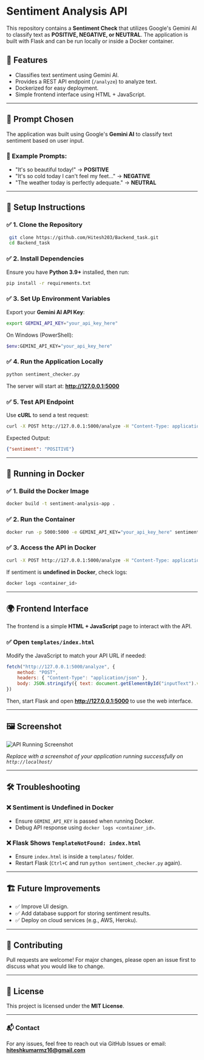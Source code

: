 # Sentiment Analysis API

This repository contains a **Sentiment Check** that utilizes Google's Gemini AI to classify text as **POSITIVE, NEGATIVE, or NEUTRAL**. The application is built with Flask and can be run locally or inside a Docker container.

## 🚀 Features
- Classifies text sentiment using Gemini AI.
- Provides a REST API endpoint (`/analyze`) to analyze text.
- Dockerized for easy deployment.
- Simple frontend interface using HTML + JavaScript.

---

## 📌 Prompt Chosen
The application was built using Google's **Gemini AI** to classify text sentiment based on user input.

### 📜 Example Prompts:
- "It's so beautiful today!" → **POSITIVE**
- "It's so cold today I can't feel my feet..." → **NEGATIVE**
- "The weather today is perfectly adequate." → **NEUTRAL**

---

## 📂 Setup Instructions

### ✅ 1. Clone the Repository
```sh
 git clone https://github.com/Hitesh203/Backend_task.git
 cd Backend_task
```

### ✅ 2. Install Dependencies
Ensure you have **Python 3.9+** installed, then run:
```sh
pip install -r requirements.txt
```

### ✅ 3. Set Up Environment Variables
Export your **Gemini AI API Key**:
```sh
export GEMINI_API_KEY="your_api_key_here"
```
On Windows (PowerShell):
```sh
$env:GEMINI_API_KEY="your_api_key_here"
```

### ✅ 4. Run the Application Locally
```sh
python sentiment_checker.py
```
The server will start at: **http://127.0.0.1:5000**

### ✅ 5. Test API Endpoint
Use **cURL** to send a test request:
```sh
curl -X POST http://127.0.0.1:5000/analyze -H "Content-Type: application/json" -d '{"text": "I love this!"}'
```
Expected Output:
```json
{"sentiment": "POSITIVE"}
```

---

## 🐳 Running in Docker

### ✅ 1. Build the Docker Image
```sh
docker build -t sentiment-analysis-app .
```

### ✅ 2. Run the Container
```sh
docker run -p 5000:5000 -e GEMINI_API_KEY="your_api_key_here" sentiment-analysis-app
```

### ✅ 3. Access the API in Docker
```sh
curl -X POST http://127.0.0.1:5000/analyze -H "Content-Type: application/json" -d '{"text": "Docker is awesome!"}'
```

If sentiment is **undefined in Docker**, check logs:
```sh
docker logs <container_id>
```

---

## 🌍 Frontend Interface
The frontend is a simple **HTML + JavaScript** page to interact with the API.

### ✅ Open `templates/index.html`
Modify the JavaScript to match your API URL if needed:
```javascript
fetch("http://127.0.0.1:5000/analyze", {
    method: "POST",
    headers: { "Content-Type": "application/json" },
    body: JSON.stringify({ text: document.getElementById("inputText").value })
})
```

Then, start Flask and open **http://127.0.0.1:5000** to use the web interface.

---

## 🖼 Screenshot

![API Running Screenshot](screenshot.png)

_Replace with a screenshot of your application running successfully on `http://localhost/`_

---

## 🛠 Troubleshooting
### ❌ Sentiment is Undefined in Docker
- Ensure `GEMINI_API_KEY` is passed when running Docker.
- Debug API response using `docker logs <container_id>`.

### ❌ Flask Shows `TemplateNotFound: index.html`
- Ensure `index.html` is inside a `templates/` folder.
- Restart Flask (`Ctrl+C` and run `python sentiment_checker.py` again).

---

## 🏗 Future Improvements
- ✅ Improve UI design.
- ✅ Add database support for storing sentiment results.
- ✅ Deploy on cloud services (e.g., AWS, Heroku).

---

## 🤝 Contributing
Pull requests are welcome! For major changes, please open an issue first to discuss what you would like to change.

---

## 📜 License
This project is licensed under the **MIT License**.

---

### 📬 Contact
For any issues, feel free to reach out via GitHub Issues or email: **hiteshkumarmz16@gmail.com**

